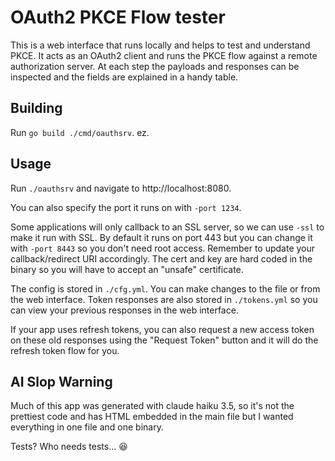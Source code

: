# OAuth2 PKCE Flow tester

This is a web interface that runs locally and helps to test and understand PKCE.  It acts as an OAuth2
client and runs the PKCE flow against a remote authorization server.  At each step the payloads and
responses can be inspected and the fields are explained in a handy table.

## Building

Run `go build ./cmd/oauthsrv`. ez.

## Usage

Run `./oauthsrv` and navigate to http://localhost:8080.

You can also specify the port it runs on with `-port 1234`.

Some applications will only callback to an SSL server, so we can use `-ssl` to make it run with SSL. By
default it runs on port 443 but you can change it with `-port 8443` so you don't need root access. Remember
to update your callback/redirect URI accordingly.  The cert and key are hard coded in the binary so you
will have to accept an "unsafe" certificate.

The config is stored in `./cfg.yml`.  You can make changes to the file or from the web interface.  Token
responses are also stored in `./tokens.yml` so you can view your previous responses in the web interface.

If your app uses refresh tokens, you can also request a new access token on these old responses using the
"Request Token" button and it will do the refresh token flow for you.

## AI Slop Warning

Much of this app was generated with claude haiku 3.5, so it's not the prettiest code and has HTML embedded
in the main file but I wanted everything in one file and one binary.

Tests?  Who needs tests... 😆
